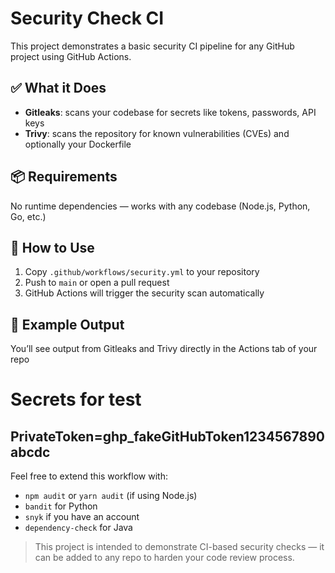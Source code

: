 # Security Check CI

This project demonstrates a basic security CI pipeline for any GitHub project using GitHub Actions.

## ✅ What it Does

- **Gitleaks**: scans your codebase for secrets like tokens, passwords, API keys
- **Trivy**: scans the repository for known vulnerabilities (CVEs) and optionally your Dockerfile

## 📦 Requirements
No runtime dependencies — works with any codebase (Node.js, Python, Go, etc.)

## 🚀 How to Use
1. Copy `.github/workflows/security.yml` to your repository
2. Push to `main` or open a pull request
3. GitHub Actions will trigger the security scan automatically

## 🔐 Example Output
You’ll see output from Gitleaks and Trivy directly in the Actions tab of your repo

# Secrets for test
PrivateToken=ghp_fakeGitHubToken1234567890abcdc
---

Feel free to extend this workflow with:
- `npm audit` or `yarn audit` (if using Node.js)
- `bandit` for Python
- `snyk` if you have an account
- `dependency-check` for Java

> This project is intended to demonstrate CI-based security checks — it can be added to any repo to harden your code review process.
